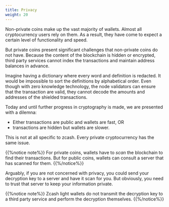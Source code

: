```yaml
---
title: Privacy
weight: 20
---
```


Non-private coins make up the vast majority of wallets.
Almost all cryptocurrency users rely on them. 
As a result, they have come to expect a certain level of functionality and speed.

But private coins present significant challenges that non-private coins do not have.
Because the content of the blockchain is hidden or encrypted, third party services
cannot index the transactions and maintain address balances in advance.

Imagine having a dictionary where every word and definition is redacted. It would
be impossible to sort the definitions by alphabetical order. Even though with
zero knowledge technology, the node validators can ensure that the transaction
are valid, they cannot decode the amounts and addresses of the shielded transactions.

Today and until further progress in cryptography is made, we are presented with a
dilemna: 
- Either transactions are public and wallets are fast, OR
- transactions are hidden but wallets are slower.

This is not at all specific to zcash. Every private cryptocurrency has the same issue.

{{%notice note%}}
For private coins, wallets have to *scan* the blockchain to find their transactions.
But for public coins, wallets can consult a server that has scanned for them.
{{%/notice%}}

Arguably, if you are not concerned with privacy, you could send your decryption key
to a server and have it scan for you. But obviously, you need to trust that server
to keep your information private. 

{{%notice note%}}
Zcash light wallets do not transmit the decryption key to a third party service
and perform the decryption themselves.
{{%/notice%}}